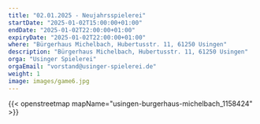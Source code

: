 ```yaml
---
title: "02.01.2025 - Neujahrsspielerei"
startDate: "2025-01-02T15:00:00+01:00"
endDate: "2025-01-02T22:00:00+01:00"
expiryDate: "2025-01-02T22:00:00+01:00"
where: "Bürgerhaus Michelbach, Hubertusstr. 11, 61250 Usingen"
description: "Bürgerhaus Michelbach, Hubertusstr. 11, 61250 Usingen"
orga: "Usinger Spielerei"
orgaEmail: "vorstand@usinger-spielerei.de"
weight: 1
image: images/game6.jpg
---
```

{{< openstreetmap mapName="usingen-burgerhaus-michelbach_1158424" >}}

